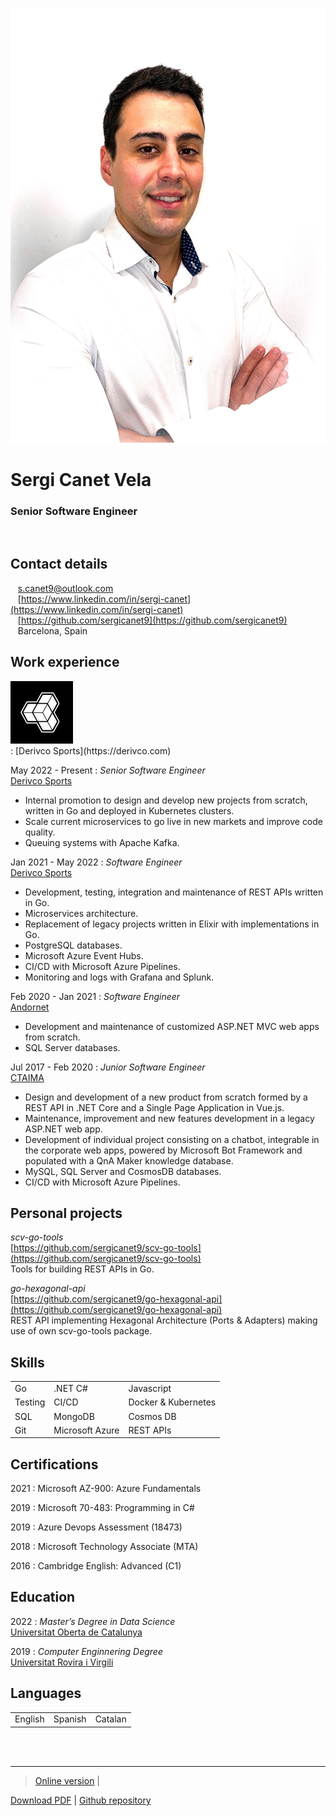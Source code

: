 ![](src/profile.png)

# Sergi Canet Vela
### Senior Software Engineer
<br />

Contact details
---------
<span class="fas fa-envelope fa-lg"></span>&nbsp;&nbsp;&nbsp;<a href="mailto:s.canet9@outlook.com">s.canet9@outlook.com</a>
<br />
<span class="fab fa-linkedin fa-lg"></span>&nbsp;&nbsp;&nbsp;[https://www.linkedin.com/in/sergi-canet](https://www.linkedin.com/in/sergi-canet)
<br />
<span class="fab fa-github fa-lg"></span>&nbsp;&nbsp;&nbsp;[https://github.com/sergicanet9](https://github.com/sergicanet9)
<br />
<span class="fa fa-map-marker fa-lg"></span>&nbsp;&nbsp;&nbsp;Barcelona, Spain

Work experience
----------
<div class="logo"><img src="src/derivco.png"></div>
:	[Derivco Sports](https://derivco.com)<br />

May 2022 - Present
:	*Senior Software Engineer*<br />
	[Derivco Sports](https://derivco.com)<br />
   - Internal promotion to design and develop new projects from scratch, written in Go and deployed in Kubernetes clusters.<br />
   - Scale current microservices to go live in new markets and improve code quality.<br />
   - Queuing systems with Apache Kafka.<br />

Jan 2021 - May 2022
:	*Software Engineer*<br />
	[Derivco Sports](https://derivco.com)<br />
   - Development, testing, integration and maintenance of REST APIs written in Go.<br />
   - Microservices architecture.<br />
   - Replacement of legacy projects written in Elixir with implementations in Go.<br />
   - PostgreSQL databases.<br />
   - Microsoft Azure Event Hubs.<br />
   - CI/CD with Microsoft Azure Pipelines.<br />
   - Monitoring and logs with Grafana and Splunk.<br />

Feb 2020 - Jan 2021
:	*Software Engineer*<br />
	[Andornet](https://www.andornet.ad)<br />
   - Development and maintenance of customized ASP.NET MVC web apps from scratch.<br />
   - SQL Server databases.<br />

Jul 2017 - Feb 2020
:	*Junior Software Engineer*<br />
	[CTAIMA](https://www.ctaima.com)<br />
   - Design and development of a new product from scratch formed by a REST API in .NET Core and a Single Page Application in Vue.js.<br />
   - Maintenance, improvement and new features development in a legacy ASP.NET web app.<br />
   - Development of individual project consisting on a chatbot, integrable in the corporate web  apps, powered by Microsoft Bot Framework and populated with a QnA Maker knowledge database.<br />
   - MySQL, SQL Server and CosmosDB databases.<br />
   - CI/CD with Microsoft Azure Pipelines.<br />
<div class="page-break"></div>

Personal projects
----------
*scv-go-tools*<br />
[https://github.com/sergicanet9/scv-go-tools](https://github.com/sergicanet9/scv-go-tools)<br />
Tools for building REST APIs in Go.<br />

*go-hexagonal-api*<br />
[https://github.com/sergicanet9/go-hexagonal-api](https://github.com/sergicanet9/go-hexagonal-api)<br />
REST API implementing Hexagonal Architecture (Ports & Adapters) making use of own scv-go-tools package.<br />

Skills
---------
<table border="0">
 <tr>
    <td>Go</td>
    <td>.NET C#</td>
    <td>Javascript</td>
 </tr>
 <tr>
    <td>Testing</td>
    <td>CI/CD</td>
    <td>Docker & Kubernetes</td>
 </tr>
 <tr>
    <td>SQL</td>
    <td>MongoDB</td>
    <td>Cosmos DB</td>
 </tr>
 <tr>
    <td>Git</td>
    <td>Microsoft Azure</td>
    <td>REST APIs</td>
 </tr>
</table>

Certifications
---------
2021
:	Microsoft AZ-900: Azure Fundamentals

2019
:	Microsoft 70-483: Programming in C#

2019
:	Azure Devops Assessment (18473)

2018
:	Microsoft Technology Associate (MTA)

2016
:	Cambridge English: Advanced (C1)

Education
---------
2022
:	*Master’s Degree in Data Science*<br />
	[Universitat Oberta de Catalunya](https://www.uoc.edu)

2019
:	*Computer Enginnering Degree*<br />
	[Universitat Rovira i Virgili](https://www.urv.cat)

Languages
---------
<table border="0">
 <tr>
    <td>English</td>
    <td>Spanish</td>
    <td>Catalan</td>
 </tr>
</table>

<br />
<br />

------
<!-- TODO put main back -->
> [Online version](https://htmlpreview.github.io/?https://github.com/sergicanet9/resume/blob/add-logos/resume-sergi-canet.html) |
<!-- TODO put main back -->
[Download PDF](https://raw.githubusercontent.com/sergicanet9/resume/add-logos/resume-sergi-canet.pdf) |
[Github repository](https://github.com/sergicanet9/resume)
